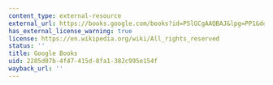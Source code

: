 ```yaml
---
content_type: external-resource
external_url: https://books.google.com/books?id=P5lGCgAAQBAJ&lpg=PP1&dq=Land%20Degradation%20and%20Society&pg=PP1#v=onepage&q&f=false
has_external_license_warning: true
license: https://en.wikipedia.org/wiki/All_rights_reserved
status: ''
title: Google Books
uid: 2285d07b-4f47-415d-8fa1-382c995e154f
wayback_url: ''
---
```

